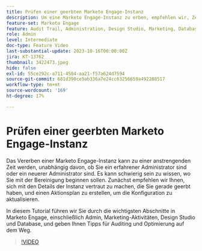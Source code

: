 ```yaml
---
title: Prüfen einer geerbten Marketo Engage-Instanz
description: Um eine Marketo Engage-Instanz zu erben, empfehlen wir, Zeit damit zu verbringen zu verstehen, was in der Instanz ist, und einen Aktionsplan zu erstellen, um die Konfiguration zu aktualisieren. In diesem Tutorial werden die wichtigsten Abschnitte innerhalb von Marketo Engage behandelt, darunter Admin, Marketing-Aktivitäten, Design Studio und Datenbank. Außerdem erhalten Sie Tipps für Auditing und Optimierung.
feature-set: Marketo Engage
feature: Audit Trail, Administration, Design Studio, Marketing, Database
role: Admin
level: Intermediate
doc-type: Feature Video
last-substantial-update: 2023-10-16T00:00:00Z
jira: KT-13762
thumbnail: 3422473.jpeg
hide: false
exl-id: 55ce292c-a711-4584-aa21-f57a624d7594
source-git-commit: 681d390ce5ab336a7e24cc63256659a492288517
workflow-type: tm+mt
source-wordcount: '169'
ht-degree: 17%

---
```


# Prüfen einer geerbten Marketo Engage-Instanz

Das Vererben einer Marketo Engage-Instanz kann zu einer anstrengenden Zeit werden, unabhängig davon, ob Sie ein erfahrener Administrator sind oder ein neuerer Administrator sind. Es kann schwierig sein zu wissen, wo Sie mit der Bereinigung beginnen sollen. Zunächst empfehlen wir Ihnen, sich mit den Details der Instanz vertraut zu machen, die Sie gerade geerbt haben, und einen Aktionsplan zu erstellen, um die Konfiguration zu aktualisieren.

In diesem Tutorial führen wir Sie durch die wichtigsten Abschnitte in Marketo Engage, einschließlich Admin, Marketing-Aktivitäten, Design Studio und Database, und geben Ihnen Tipps für Auditing und Optimierung auf dem Weg.

>[!VIDEO](https://video.tv.adobe.com/v/3453031/?learn=on&captions=ger)
